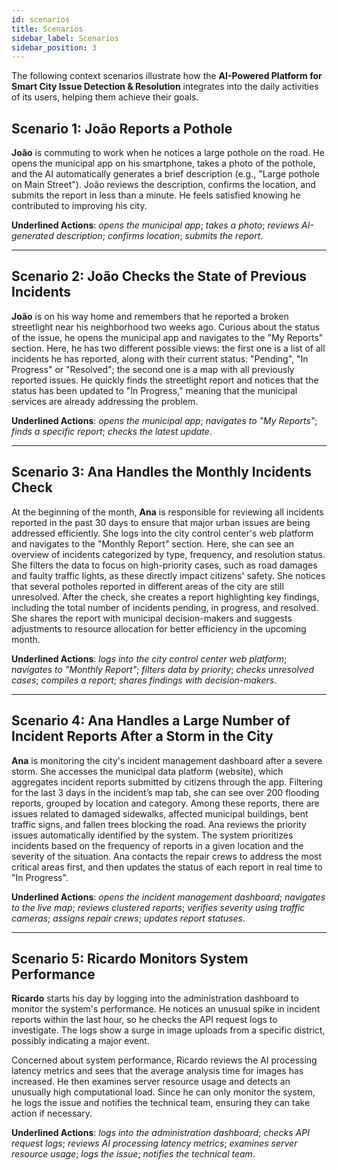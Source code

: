 ```yaml
---
id: scenarios
title: Scenarios
sidebar_label: Scenarios
sidebar_position: 3
---
```


The following context scenarios illustrate how the **AI-Powered Platform for Smart City Issue Detection & Resolution** integrates into the daily activities of its users, helping them achieve their goals.

## Scenario 1: João Reports a Pothole

**João** is commuting to work when he notices a large pothole on the road. He opens the municipal app on his smartphone, takes a photo of the pothole, and the AI automatically generates a brief description (e.g., "Large pothole on Main Street"). João reviews the description, confirms the location, and submits the report in less than a minute. He feels satisfied knowing he contributed to improving his city.

**Underlined Actions**: _opens the municipal app_; _takes a photo_; _reviews AI-generated description_; _confirms location_; _submits the report_.

---

## Scenario 2: João Checks the State of Previous Incidents

**João** is on his way home and remembers that he reported a broken streetlight near his neighborhood two weeks ago. Curious about the status of the issue, he opens the municipal app and navigates to the "My Reports" section. Here, he has two different possible views: the first one is a list of all incidents he has reported, along with their current status: "Pending", "In Progress" or "Resolved"; the second one is a map with all previously reported issues. He quickly finds the streetlight report and notices that the status has been updated to "In Progress," meaning that the municipal services are already addressing the problem.

**Underlined Actions**: _opens the municipal app_; _navigates to "My Reports"_; _finds a specific report_; _checks the latest update_.

---

## Scenario 3: Ana Handles the Monthly Incidents Check

At the beginning of the month, **Ana** is responsible for reviewing all incidents reported in the past 30 days to ensure that major urban issues are being addressed efficiently. She logs into the city control center's web platform and navigates to the "Monthly Report" section. Here, she can see an overview of incidents categorized by type, frequency, and resolution status. She filters the data to focus on high-priority cases, such as road damages and faulty traffic lights, as these directly impact citizens' safety. She notices that several potholes reported in different areas of the city are still unresolved. After the check, she creates a report highlighting key findings, including the total number of incidents pending, in progress, and resolved. She shares the report with municipal decision-makers and suggests adjustments to resource allocation for better efficiency in the upcoming month.

**Underlined Actions**: _logs into the city control center web platform_; _navigates to "Monthly Report"_; _filters data by priority_; _checks unresolved cases_; _compiles a report_; _shares findings with decision-makers_.

---

## Scenario 4: Ana Handles a Large Number of Incident Reports After a Storm in the City

**Ana** is monitoring the city's incident management dashboard after a severe storm. She accesses the municipal data platform (website), which aggregates incident reports submitted by citizens through the app. Filtering for the last 3 days in the incident’s map tab, she can see over 200 flooding reports, grouped by location and category. Among these reports, there are issues related to damaged sidewalks, affected municipal buildings, bent traffic signs, and fallen trees blocking the road. Ana reviews the priority issues automatically identified by the system. The system prioritizes incidents based on the frequency of reports in a given location and the severity of the situation. Ana contacts the repair crews to address the most critical areas first, and then updates the status of each report in real time to "In Progress".

**Underlined Actions**: _opens the incident management dashboard_; _navigates to the live map_; _reviews clustered reports_; _verifies severity using traffic cameras_; _assigns repair crews_; _updates report statuses_.

---

## Scenario 5: Ricardo Monitors System Performance

**Ricardo** starts his day by logging into the administration dashboard to monitor the system's performance. He notices an unusual spike in incident reports within the last hour, so he checks the API request logs to investigate. The logs show a surge in image uploads from a specific district, possibly indicating a major event.

Concerned about system performance, Ricardo reviews the AI processing latency metrics and sees that the average analysis time for images has increased. He then examines server resource usage and detects an unusually high computational load. Since he can only monitor the system, he logs the issue and notifies the technical team, ensuring they can take action if necessary.

**Underlined Actions**: _logs into the administration dashboard_; _checks API request logs_; _reviews AI processing latency metrics_; _examines server resource usage_; _logs the issue_; _notifies the technical team_.